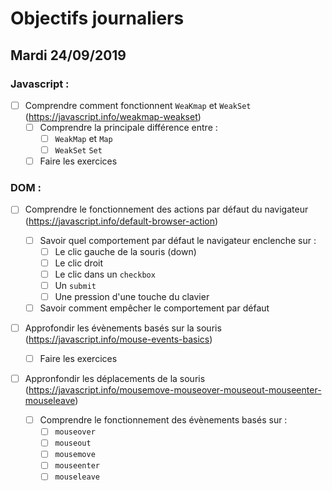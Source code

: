 # Objectifs journaliers

## Mardi 24/09/2019

### Javascript :

- [ ] Comprendre comment fonctionnent `WeaKmap` et `WeakSet` (https://javascript.info/weakmap-weakset)
  - [ ] Comprendre la principale différence entre :
    - [ ] `WeakMap` et `Map`
    - [ ] `WeakSet` `Set`
  - [ ] Faire les exercices

### DOM :

- [ ] Comprendre le fonctionnement des actions par défaut du navigateur (https://javascript.info/default-browser-action)

  - [ ] Savoir quel comportement par défaut le navigateur enclenche sur :
    - [ ] Le clic gauche de la souris (down)
    - [ ] Le clic droit
    - [ ] Le clic dans un `checkbox`
    - [ ] Un `submit`
    - [ ] Une pression d'une touche du clavier
  - [ ] Savoir comment empêcher le comportement par défaut

- [ ] Approfondir les évènements basés sur la souris (https://javascript.info/mouse-events-basics)

  - [ ] Faire les exercices

- [ ] Appronfondir les déplacements de la souris (https://javascript.info/mousemove-mouseover-mouseout-mouseenter-mouseleave)
  - [ ] Comprendre le fonctionnement des évènements basés sur :
    - [ ] `mouseover`
    - [ ] `mouseout`
    - [ ] `mousemove`
    - [ ] `mouseenter`
    - [ ] `mouseleave`
